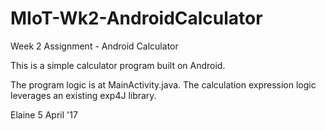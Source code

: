 # MIoT-Wk2-AndroidCalculator
Week 2 Assignment - Android Calculator

This is a simple calculator program built on Android.

The program logic is at MainActivity.java.
The calculation expression logic leverages an existing exp4J library.

Elaine 
5 April '17
